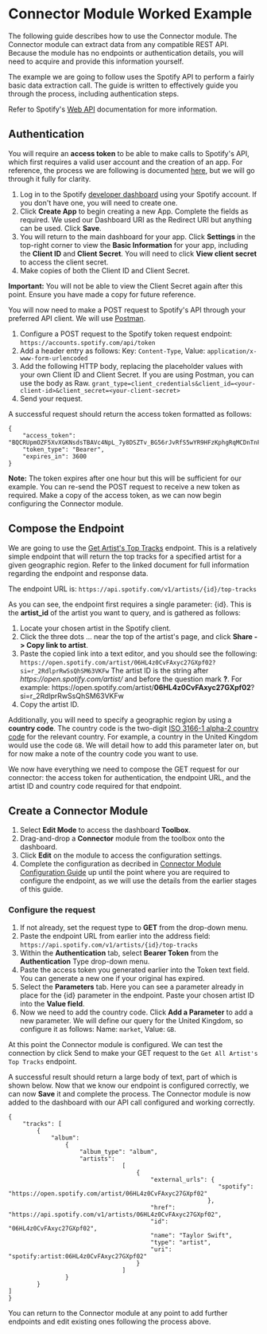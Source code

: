 <!-- This document is based on a walkthrough I wrote for my previous employer Matillion and describes how to connect to Spotify's API to extract data about a given artist. Matillion's Data Loader product is designed to extract data from one or more APIs, perform various transformations, and load the resulting modified data into a cloud warehouse. As such, this example could be applied to any cloud data provider the user could want to use and describes a complete beginning-to-end process any user could follow. I have modified this example to remove anything specific to Matillion, and changed to the context to be similar to the other examples. -->

# Connector Module Worked Example

The following guide describes how to use the Connector module. The Connector module can extract data from any compatible REST API. Because the module has no endpoints or authentication details, you will need to acquire and provide this information yourself.

The example we are going to follow uses the Spotify API to perform a fairly basic data extraction call. The guide is written to effectively guide you through the process, including authentication steps.

Refer to Spotify's [Web API](https://developer.spotify.com/documentation/web-api) documentation for more information.

## Authentication

You will require an **access token** to be able to make calls to Spotify's API, which first requires a valid user account and the creation of an app. For reference, the process we are following is documented [here](https://developer.spotify.com/documentation/web-api/tutorials/getting-started), but we will go through it fully for clarity.

1. Log in to the Spotify [developer dashboard](https://developer.spotify.com/dashboard) using your Spotify account. If you don't have one, you will need to create one.
2. Click **Create App** to begin creating a new App. Complete the fields as required. We used our Dashboard URI as the Redirect URI but anything can be used. Click **Save**.
3. You will return to the main dashboard for your app. Click **Settings** in the top-right corner to view the **Basic Information** for your app, including the **Client ID** and **Client Secret**. You will need to click **View client secret** to access the client secret.
4. Make copies of both the Client ID and Client Secret.

**Important:** You will not be able to view the Client Secret again after this point. Ensure you have made a copy for future reference.

You will now need to make a POST request to Spotify's API through your preferred API client. We will use [Postman](https://www.postman.com/).

1. Configure a POST request to the Spotify token request endpoint:
`https://accounts.spotify.com/api/token`
2. Add a header entry as follows:
Key: `Content-Type`, Value: `application/x-www-form-urlencoded`
3. Add the following HTTP body, replacing the placeholder values with your own Client ID and Client Secret. If you are using Postman, you can use the body as Raw.
`grant_type=client_credentials&client_id=<your-client-id>&client_secret=<your-client-secret>`
4. Send your request.

A successful request should return the access token formatted as follows:

```
{
    "access_token": "BQCRUpmOZF5XvXGKNsdsTBAVc4NpL_7y8DSZTv_BG56rJvRfS5wYR9HFzKphgRqMCDnTnFn97KBmtqtPRrtL0ANVcezyjFsz0B6JAU1kOK3wFUA19EE",
    "token_type": "Bearer",
    "expires_in": 3600
}
```

**Note:** The token expires after one hour but this will be sufficient for our example. You can re-send the POST request to receive a new token as required. Make a copy of the access token, as we can now begin configuring the Connector module.

## Compose the Endpoint

We are going to use the [Get Artist's Top Tracks](https://developer.spotify.com/documentation/web-api/reference/get-an-artists-top-tracks) endpoint. This is a relatively simple endpoint that will return the top tracks for a specified artist for a given geographic region. Refer to the linked document for full information regarding the endpoint and response data.

The endpoint URL is: `https://api.spotify.com/v1/artists/{id}/top-tracks`

As you can see, the endpoint first requires a single parameter: {id}. This is the **artist_id** of the artist you want to query, and is gathered as follows:

1. Locate your chosen artist in the Spotify client.
2. Click the three dots ... near the top of the artist's page, and click **Share -> Copy link to artist**.
3. Paste the copied link into a text editor, and you should see the following:
`https://open.spotify.com/artist/06HL4z0CvFAxyc27GXpf02?si=r_2RdlprRwSsQhSM63VKFw`
The artist ID is the string after *ht<span>tps://open.spotify.com/artist/* and before the question mark **?**. For example:
ht<span>tps://open.spotify.com/artist/**06HL4z0CvFAxyc27GXpf02**?si=r_2RdlprRwSsQhSM63VKFw
4. Copy the artist ID.

Additionally, you will need to specify a geographic region by using a **country code**. The country code is the two-digit [ISO 3166-1 alpha-2 country code](https://en.wikipedia.org/wiki/ISO_3166-1_alpha-2) for the relevant country. For example, a country in the United Kingdom would use the code `GB`. We will detail how to add this parameter later on, but for now make a note of the country code you want to use.

We now have everything we need to compose the GET request for our connector: the access token for authentication, the endpoint URL, and the artist ID and country code required for that endpoint.

## Create a Connector Module

1. Select **Edit Mode** to access the dashboard **Toolbox**.
2. Drag-and-drop a **Connector** module from the toolbox onto the dashboard.
3. Click **Edit** on the module to access the configuration settings.
4. Complete the configuration as decribed in [Connector Module Configuration Guide](link) up until the point where you are required to configure the endpoint, as we will use the details from the earlier stages of this guide.

### Configure the request

1. If not already, set the request type to **GET** from the drop-down menu.
2. Paste the endpoint URL from earlier into the address field:
`https://api.spotify.com/v1/artists/{id}/top-tracks`
3. Within the **Authentication** tab, select **Bearer Token** from the **Authentication** Type drop-down menu.
4. Paste the access token you generated earlier into the Token text field. You can generate a new one if your original has expired.
5. Select the **Parameters** tab. Here you can see a parameter already in place for the {id} parameter in the endpoint. Paste your chosen artist ID into the **Value field**.
6. Now we need to add the country code. Click **Add a Parameter** to add a new parameter. We will define our query for the United Kingdom, so configure it as follows: Name: `market`, Value: `GB`.

At this point the Connector module is configured. We can test the connection by click Send to make your GET request to the `Get All Artist's Top Tracks` endpoint.

A successful result should return a large body of text, part of which is shown below. Now that we know our endpoint is configured correctly, we can now **Save** it and complete the process. The Connector module is now added to the dashboard with our API call configured and working correctly.

```
{
    "tracks": [
        {
            "album":
                {
                    "album_type": "album",
                    "artists":
                                [
                                    {
                                        "external_urls": {
                                                           "spotify": "https://open.spotify.com/artist/06HL4z0CvFAxyc27GXpf02"
                                                        },
                                        "href": "https://api.spotify.com/v1/artists/06HL4z0CvFAxyc27GXpf02",
                                        "id": "06HL4z0CvFAxyc27GXpf02",
                                        "name": "Taylor Swift",
                                        "type": "artist",
                                        "uri": "spotify:artist:06HL4z0CvFAxyc27GXpf02"
                                    }
                                ]
                }
        }
]
}
```

You can return to the Connector module at any point to add further endpoints and edit existing ones following the process above.